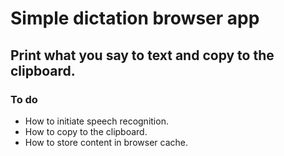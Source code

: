 # Simple dictation browser app

## Print what you say to text and copy to the clipboard.

### To do

- How to initiate speech recognition.
- How to copy to the clipboard.
- How to store content in browser cache.
